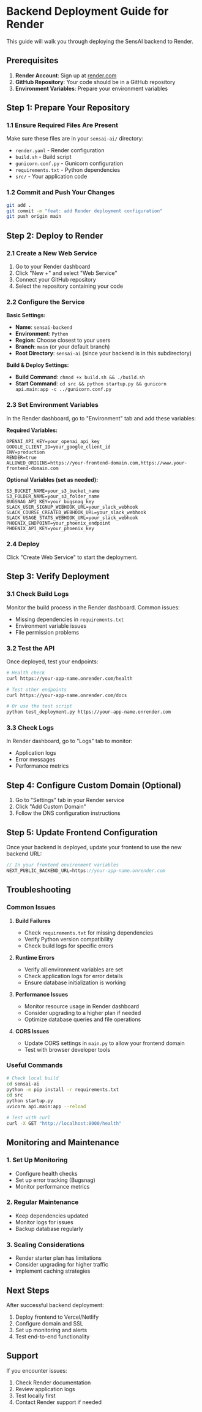 # Backend Deployment Guide for Render

This guide will walk you through deploying the SensAI backend to Render.

## Prerequisites

1. **Render Account**: Sign up at [render.com](https://render.com)
2. **GitHub Repository**: Your code should be in a GitHub repository
3. **Environment Variables**: Prepare your environment variables

## Step 1: Prepare Your Repository

### 1.1 Ensure Required Files Are Present

Make sure these files are in your `sensai-ai/` directory:
- `render.yaml` - Render configuration
- `build.sh` - Build script
- `gunicorn.conf.py` - Gunicorn configuration
- `requirements.txt` - Python dependencies
- `src/` - Your application code

### 1.2 Commit and Push Your Changes

```bash
git add .
git commit -m "feat: add Render deployment configuration"
git push origin main
```

## Step 2: Deploy to Render

### 2.1 Create a New Web Service

1. Go to your Render dashboard
2. Click "New +" and select "Web Service"
3. Connect your GitHub repository
4. Select the repository containing your code

### 2.2 Configure the Service

**Basic Settings:**
- **Name**: `sensai-backend`
- **Environment**: `Python`
- **Region**: Choose closest to your users
- **Branch**: `main` (or your default branch)
- **Root Directory**: `sensai-ai` (since your backend is in this subdirectory)

**Build & Deploy Settings:**
- **Build Command**: `chmod +x build.sh && ./build.sh`
- **Start Command**: `cd src && python startup.py && gunicorn api.main:app -c ../gunicorn.conf.py`

### 2.3 Set Environment Variables

In the Render dashboard, go to "Environment" tab and add these variables:

**Required Variables:**
```
OPENAI_API_KEY=your_openai_api_key
GOOGLE_CLIENT_ID=your_google_client_id
ENV=production
RENDER=true
ALLOWED_ORIGINS=https://your-frontend-domain.com,https://www.your-frontend-domain.com
```

**Optional Variables (set as needed):**
```
S3_BUCKET_NAME=your_s3_bucket_name
S3_FOLDER_NAME=your_s3_folder_name
BUGSNAG_API_KEY=your_bugsnag_key
SLACK_USER_SIGNUP_WEBHOOK_URL=your_slack_webhook
SLACK_COURSE_CREATED_WEBHOOK_URL=your_slack_webhook
SLACK_USAGE_STATS_WEBHOOK_URL=your_slack_webhook
PHOENIX_ENDPOINT=your_phoenix_endpoint
PHOENIX_API_KEY=your_phoenix_key
```

### 2.4 Deploy

Click "Create Web Service" to start the deployment.

## Step 3: Verify Deployment

### 3.1 Check Build Logs

Monitor the build process in the Render dashboard. Common issues:
- Missing dependencies in `requirements.txt`
- Environment variable issues
- File permission problems

### 3.2 Test the API

Once deployed, test your endpoints:

```bash
# Health check
curl https://your-app-name.onrender.com/health

# Test other endpoints
curl https://your-app-name.onrender.com/docs

# Or use the test script
python test_deployment.py https://your-app-name.onrender.com
```

### 3.3 Check Logs

In Render dashboard, go to "Logs" tab to monitor:
- Application logs
- Error messages
- Performance metrics

## Step 4: Configure Custom Domain (Optional)

1. Go to "Settings" tab in your Render service
2. Click "Add Custom Domain"
3. Follow the DNS configuration instructions

## Step 5: Update Frontend Configuration

Once your backend is deployed, update your frontend to use the new backend URL:

```typescript
// In your frontend environment variables
NEXT_PUBLIC_BACKEND_URL=https://your-app-name.onrender.com
```

## Troubleshooting

### Common Issues

1. **Build Failures**
   - Check `requirements.txt` for missing dependencies
   - Verify Python version compatibility
   - Check build logs for specific errors

2. **Runtime Errors**
   - Verify all environment variables are set
   - Check application logs for error details
   - Ensure database initialization is working

3. **Performance Issues**
   - Monitor resource usage in Render dashboard
   - Consider upgrading to a higher plan if needed
   - Optimize database queries and file operations

4. **CORS Issues**
   - Update CORS settings in `main.py` to allow your frontend domain
   - Test with browser developer tools

### Useful Commands

```bash
# Check local build
cd sensai-ai
python -m pip install -r requirements.txt
cd src
python startup.py
uvicorn api.main:app --reload

# Test with curl
curl -X GET "http://localhost:8000/health"
```

## Monitoring and Maintenance

### 1. Set Up Monitoring
- Configure health checks
- Set up error tracking (Bugsnag)
- Monitor performance metrics

### 2. Regular Maintenance
- Keep dependencies updated
- Monitor logs for issues
- Backup database regularly

### 3. Scaling Considerations
- Render starter plan has limitations
- Consider upgrading for higher traffic
- Implement caching strategies

## Next Steps

After successful backend deployment:
1. Deploy frontend to Vercel/Netlify
2. Configure domain and SSL
3. Set up monitoring and alerts
4. Test end-to-end functionality

## Support

If you encounter issues:
1. Check Render documentation
2. Review application logs
3. Test locally first
4. Contact Render support if needed

